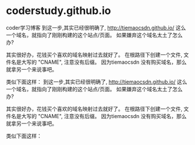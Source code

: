 # coderstudy.github.io
coder学习博客
到这一步,其实已经很明确了, http://tiemaocsdn.github.io/ 这么一个域名，就指向了刚刚构建的这个站点/页面。 如果嫌弃这个域名太土了怎么办? 

其实很好办，花钱买个喜欢的域名映射过去就好了。 在根路径下创建一个文件, 文件名是大写的 "CNAME", 注意没有后缀。 因为tiemaocsdn 没有购买域名，那么就拿另一个来说事吧。

类似下面这样：
到这一步,其实已经很明确了, http://tiemaocsdn.github.io/ 这么一个域名，就指向了刚刚构建的这个站点/页面。 如果嫌弃这个域名太土了怎么办? 

其实很好办，花钱买个喜欢的域名映射过去就好了。 在根路径下创建一个文件, 文件名是大写的 "CNAME", 注意没有后缀。 因为tiemaocsdn 没有购买域名，那么就拿另一个来说事吧。

类似下面这样：
